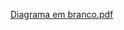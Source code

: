 [Diagrama em branco.pdf](https://github.com/user-attachments/files/16444916/Diagrama.em.branco.pdf)

